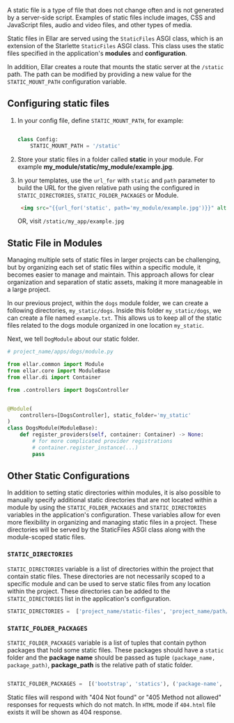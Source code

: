 A static file is a type of file that does not change often and is not generated by a server-side script. Examples of static files include images, CSS and JavaScript files, audio and video files, and other types of media.

Static files in Ellar are served using the `StaticFiles` ASGI class, which is an extension of the Starlette `StaticFiles` ASGI class. 
This class uses the static files specified in the application's **modules** and **configuration**.

In addition, Ellar creates a route that mounts the static server at the `/static` path. 
The path can be modified by providing a new value for the `STATIC_MOUNT_PATH` configuration variable.

## **Configuring static files**

1. In your config file, define `STATIC_MOUNT_PATH`, for example:
    ```python
    
   class Config:
        STATIC_MOUNT_PATH = '/static'
    ```

2. Store your static files in a folder called **static** in your module. For example **my_module/static/my_module/example.jpg**.
3. In your templates, use the `url_for` with `static` and `path` parameter to build the URL for the given relative path using the configured in `STATIC_DIRECTORIES`, `STATIC_FOLDER_PACKAGES` or Module.
   ```html
    <img src="{{url_for('static', path='my_module/example.jpg')}}" alt="My image">
   ```
   OR, visit `/static/my_app/example.jpg`


## **Static File in Modules**

Managing multiple sets of static files in larger projects can be challenging, 
but by organizing each set of static files within a specific module, 
it becomes easier to manage and maintain. 
This approach allows for clear organization and separation of static assets, 
making it more manageable in a large project.

In our previous project, within the `dogs` module folder, we can create a following directories, `my_static/dogs`. 
Inside this folder `my_static/dogs`, we can create a file named `example.txt`. 
This allows us to keep all of the static files related to the dogs module organized in one location `my_static`.

Next, we tell `DogModule` about our static folder.

```python
# project_name/apps/dogs/module.py

from ellar.common import Module
from ellar.core import ModuleBase
from ellar.di import Container

from .controllers import DogsController


@Module(
    controllers=[DogsController], static_folder='my_static'
)
class DogsModule(ModuleBase):
    def register_providers(self, container: Container) -> None:
        # for more complicated provider registrations
        # container.register_instance(...)
        pass
```

## **Other Static Configurations**
In addition to setting static directories within modules, 
it is also possible to manually specify additional static directories that are not located within a module by using the 
`STATIC_FOLDER_PACKAGES` and `STATIC_DIRECTORIES` variables in the application's configuration. 
These variables allow for even more flexibility in organizing and managing static files in a project. 
These directories will be served by the StaticFiles ASGI class along with the module-scoped static files.

### `STATIC_DIRECTORIES`
`STATIC_DIRECTORIES` variable is a list of directories within the project that contain static files. 
These directories are not necessarily scoped to a specific module and can be used to serve static files from any location within the project. 
These directories can be added to the `STATIC_DIRECTORIES` list in the application's configuration.

```python
STATIC_DIRECTORIES =  ['project_name/static-files', 'project_name/path/to/static/files']
```

### `STATIC_FOLDER_PACKAGES`
`STATIC_FOLDER_PACKAGES` variable is a list of tuples that contain python packages that hold some static files. 
These packages should have a `static` folder and the **package name** should be passed as tuple `(package_name, package_path)`, 
**package_path** is the relative path of static folder.

```python

STATIC_FOLDER_PACKAGES =  [('bootstrap', 'statics'), ('package-name', 'path/to/static/directory')]
```

Static files will respond with "404 Not found" or "405 Method not allowed" responses for requests which do not match. In `HTML` mode if `404.html` file exists it will be shown as 404 response.
